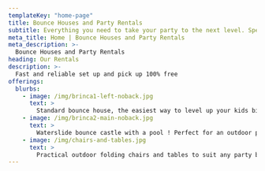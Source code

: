 ```yaml
---
templateKey: "home-page"
title: Bounce Houses and Party Rentals
subtitle: Everything you need to take your party to the next level. Special prices for Amazon employees!
meta_title: Home | Bounce Houses and Party Rentals
meta_description: >-
  Bounce Houses and Party Rentals
heading: Our Rentals
description: >-
  Fast and reliable set up and pick up 100% free
offerings:
  blurbs:
    - image: /img/brinca1-left-noback.jpg
      text: >
        Standard bounce house, the easiest way to level up your kids birthday party
    - image: /img/brinca2-main-noback.jpg
      text: >
        Waterslide bounce castle with a pool ! Perfect for an outdoor party in the AZ sun
    - image: /img/chairs-and-tables.jpg
      text: >
        Practical outdoor folding chairs and tables to suit any party big or small
---
```

